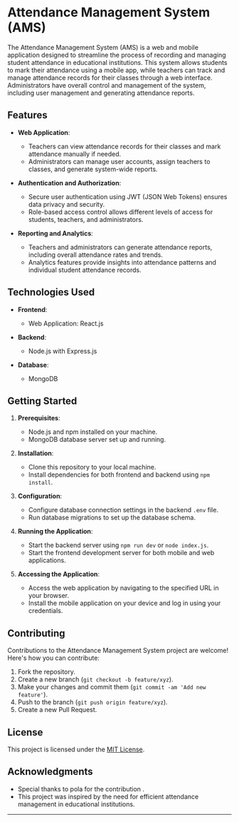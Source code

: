 

# Attendance Management System (AMS)

The Attendance Management System (AMS) is a web and mobile application designed to streamline the process of recording and managing student attendance in educational institutions. This system allows students to mark their attendance using a mobile app, while teachers can track and manage attendance records for their classes through a web interface. Administrators have overall control and management of the system, including user management and generating attendance reports.

## Features



- **Web Application**:
  - Teachers can view attendance records for their classes and mark attendance manually if needed.
  - Administrators can manage user accounts, assign teachers to classes, and generate system-wide reports.

- **Authentication and Authorization**:
  - Secure user authentication using JWT (JSON Web Tokens) ensures data privacy and security.
  - Role-based access control allows different levels of access for students, teachers, and administrators.


- **Reporting and Analytics**:
  - Teachers and administrators can generate attendance reports, including overall attendance rates and trends.
  - Analytics features provide insights into attendance patterns and individual student attendance records.

## Technologies Used

- **Frontend**:
  - Web Application: React.js

- **Backend**:
  - Node.js with Express.js 

- **Database**:
  - MongoDB

## Getting Started

1. **Prerequisites**:
   - Node.js and npm installed on your machine.
   - MongoDB database server set up and running.

2. **Installation**:
   - Clone this repository to your local machine.
   - Install dependencies for both frontend and backend using `npm install`.

3. **Configuration**:
   - Configure database connection settings in the backend `.env` file.
   - Run database migrations to set up the database schema.

4. **Running the Application**:
   - Start the backend server using `npm run dev` or `node index.js`.
   - Start the frontend development server for both mobile and web applications.

5. **Accessing the Application**:
   - Access the web application by navigating to the specified URL in your browser.
   - Install the mobile application on your device and log in using your credentials.

## Contributing

Contributions to the Attendance Management System project are welcome! Here's how you can contribute:

1. Fork the repository.
2. Create a new branch (`git checkout -b feature/xyz`).
3. Make your changes and commit them (`git commit -am 'Add new feature'`).
4. Push to the branch (`git push origin feature/xyz`).
5. Create a new Pull Request.

## License

This project is licensed under the [MIT License](LICENSE).

## Acknowledgments

- Special thanks to pola for the contribution .
- This project was inspired by the need for efficient attendance management in educational institutions.

---

